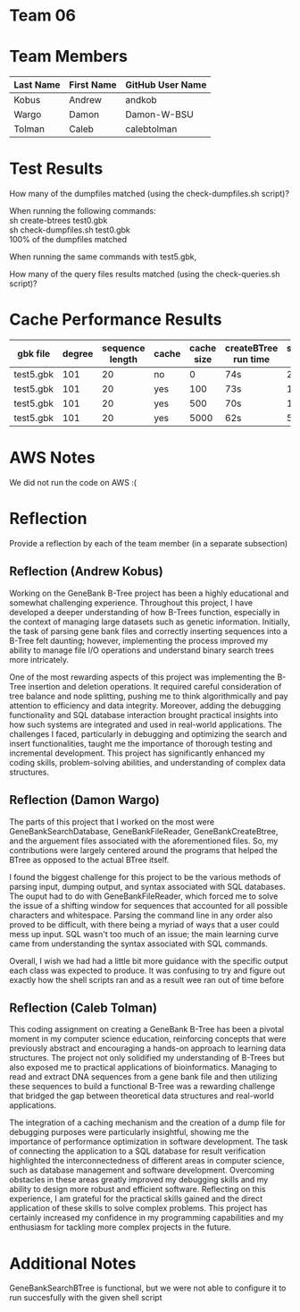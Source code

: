 # Team 06

# Team Members

Last Name       | First Name      | GitHub User Name
--------------- | --------------- | --------------------
Kobus           | Andrew          | andkob
Wargo           | Damon           | Damon-W-BSU
Tolman          | Caleb           | calebtolman

# Test Results
How many of the dumpfiles matched (using the check-dumpfiles.sh script)?

When running the following commands: \
sh create-btrees test0.gbk \
sh check-dumpfiles.sh test0.gbk \
100% of the dumpfiles matched

When running the same commands with test5.gbk, 

How many of the query files results matched (using the check-queries.sh script)?

# Cache Performance Results
| gbk file | degree | sequence length | cache | cache size | createBTree run time | searchBTree run time |
| -------- | ------ | --------------- | ----- | ---------- | -------------------- | -------------------- |
| test5.gbk|  101   |     20          |  no   |    0       |         74s          |        29.52s        |
| test5.gbk|  101   |     20          |  yes  |    100     |         73s          |        12.56s        |
| test5.gbk|  101   |     20          |  yes  |    500     |         70s          |        10.22s        |
| test5.gbk|  101   |     20          |  yes  |    5000    |         62s          |        5.08s         |

# AWS Notes
We did not run the code on AWS :(

# Reflection

Provide a reflection by each of the team member (in a separate subsection)

## Reflection (Andrew Kobus)
Working on the GeneBank B-Tree project has been a highly educational and somewhat challenging experience. Throughout this project, I have developed a deeper understanding of how B-Trees function, especially in the context of managing large datasets such as genetic information. Initially, the task of parsing gene bank files and correctly inserting sequences into a B-Tree felt daunting; however, implementing the process improved my ability to manage file I/O operations and understand binary search trees more intricately.

One of the most rewarding aspects of this project was implementing the B-Tree insertion and deletion operations. It required careful consideration of tree balance and node splitting, pushing me to think algorithmically and pay attention to efficiency and data integrity. Moreover, adding the debugging functionality and SQL database interaction brought practical insights into how such systems are integrated and used in real-world applications. The challenges I faced, particularly in debugging and optimizing the search and insert functionalities, taught me the importance of thorough testing and incremental development. This project has significantly enhanced my coding skills, problem-solving abilities, and understanding of complex data structures.

## Reflection (Damon Wargo)
The parts of this project that I worked on the most were GeneBankSearchDatabase, GeneBankFileReader, GeneBankCreateBtree, and the arguement files associated with the aforementioned files. So, my contributions were largely centered around the programs that helped the BTree as opposed to the actual BTree itself. 

I found the biggest challenge for this project to be the various methods of parsing input, dumping output, and syntax associated with SQL databases. The ouput had to do with GeneBankFileReader, which forced me to solve the issue of a shifting window for sequences that accounted for all possible characters and whitespace. Parsing the command line in any order also proved to be difficult, with there being a myriad of ways that a user could mess up input. SQL wasn't too much of an issue; the main learning curve came from understanding the syntax associated with SQL commands.

Overall, I wish we had had a little bit more guidance with the specific output each class was expected to produce. It was confusing to try and figure out exactly how the shell scripts ran and as a result wee ran out of time before 

## Reflection (Caleb Tolman)
This coding assignment on creating a GeneBank B-Tree has been a pivotal moment in my computer science education, reinforcing concepts that were previously abstract and encouraging a hands-on approach to learning data structures. The project not only solidified my understanding of B-Trees but also exposed me to practical applications of bioinformatics. Managing to read and extract DNA sequences from a gene bank file and then utilizing these sequences to build a functional B-Tree was a rewarding challenge that bridged the gap between theoretical data structures and real-world applications.

The integration of a caching mechanism and the creation of a dump file for debugging purposes were particularly insightful, showing me the importance of performance optimization in software development. The task of connecting the application to a SQL database for result verification highlighted the interconnectedness of different areas in computer science, such as database management and software development. Overcoming obstacles in these areas greatly improved my debugging skills and my ability to design more robust and efficient software. Reflecting on this experience, I am grateful for the practical skills gained and the direct application of these skills to solve complex problems. This project has certainly increased my confidence in my programming capabilities and my enthusiasm for tackling more complex projects in the future.

# Additional Notes

GeneBankSearchBTree is functional, but we were not able to configure it to run succesfully with the given shell script


